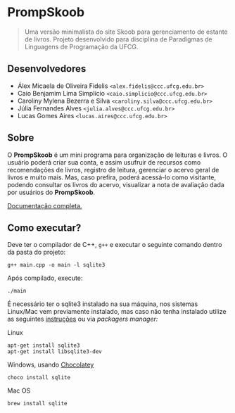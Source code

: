 # PrompSkoob
> Uma versão minimalista do site Skoob para gerenciamento de estante de livros. Projeto desenvolvido para disciplina de
Paradigmas de Linguagens de Programação da UFCG.

## Desenvolvedores

- Álex Micaela de Oliveira Fidelis `<alex.fidelis@ccc.ufcg.edu.br>`
- Caio Benjamim Lima Simplício `<caio.simplicio@ccc.ufcg.edu.br>`
- Caroliny Mylena Bezerra e Silva `<caroliny.silva@ccc.ufcg.edu.br>`
- Júlia Fernandes Alves `<julia.alves@ccc.ufcg.edu.br>`
- Lucas Gomes Aires `<lucas.aires@ccc.ufcg.edu.br>`

## Sobre

O **PrompSkoob** é um mini programa para organização de leituras e livros. O usuário poderá criar sua conta, e assim
usufruir de recursos como recomendações de livros, registro de leitura, gerenciar o acervo geral de livros e muito mais.
Mas, caso prefira, poderá acessá-lo como visitante, podendo consultar os livros do acervo, visualizar a nota de avaliação
dada por usuários do **PrompSkoob**.

[Documentação completa.]()

## Como executar?

Deve ter o compilador de C++, `g++` e executar o seguinte comando dentro da pasta do projeto:
```
g++ main.cpp -o main -l sqlite3
```
Após compilado, execute:
```
./main
```
É necessário ter o sqlite3 instalado na sua máquina, nos sistemas Linux/Mac vem previamente instalado, mas caso não 
tenha instalado utilize as seguintes [instruções](https://www.sqlite.org/download.html) ou via *packagers manager:*

Linux
```
apt-get install sqlite3
apt-get install libsqlite3-dev
```
Windows, usando [Chocolatey](https://chocolatey.org)
```
choco install sqlite
```
Mac OS
```
brew install sqlite
```
